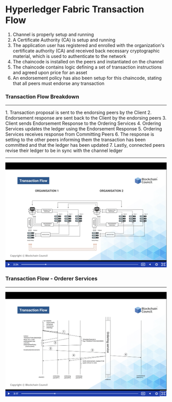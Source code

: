 # Hyperledger Fabric Transaction Flow

1.  Channel is properly setup and running
2.  A Certificate Authority (CA) is setup and running
3.  The application user has registered and enrolled with the organization's certificate authority (CA) and received back necessary cryptographic material, which is used to authenticate to the network
4.  The chaincode is installed on the peers and instantiated on the channel
5.  The chaincode contains logic defining a set of transaction instructions and agreed upon price for an asset
6.  An endorsement policy has also been setup for this chaincode, stating that all peers must endorse any transaction


### Transaction Flow Breakdown
<hr />
1.  Transaction proposal is sent to the endorsing peers by the Client
2.  Endorsement response are sent back to the Client by the endorsing peers
3.  Client sends Endorsement Response to the Ordering Services
4.  Ordering Services updates the ledger using the Endorsement Response
5.  Ordering Services receives response from Committing Peers
6.  The response is setting to the other peers informing them the transaction has been committed and that the ledger has been updated
7.  Lastly, connected peers revise their ledger to be in sync with the channel ledger

<hr />
<!--![HLF](img/hlf-transaction-flow.png)--> 
<p>
<img src="img/hlf-transaction-flow.png"  width="600">
</p>

### Transaction Flow - Orderer Services
<hr>
<!--![HLF](img/hlf-transaction-flow-orderer.png)-->
<img src="img/hlf-transaction-flow-orderer.png"  width="600">
